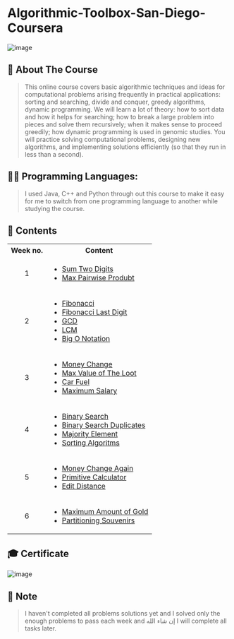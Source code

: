 # Algorithmic-Toolbox-San-Diego-Coursera
![image](https://github.com/AhmedBakrXI/Algorithmic-Toolbox-San-Diego-Coursera/assets/114930002/985ba9b1-d7e2-4d70-a543-11c4f2e0dfa7)

## 🌟 About The Course

> This online course covers basic algorithmic techniques and ideas for computational problems arising frequently in practical applications: sorting and searching, divide and conquer, greedy algorithms, dynamic programming. We will learn a lot of theory: how to sort data and how it helps for searching; how to break a large problem into pieces and solve them recursively; when it makes sense to proceed greedily; how dynamic programming is used in genomic studies. You will practice solving computational problems, designing new algorithms, and implementing solutions efficiently (so that they run in less than a second).

## 👨‍💻 Programming Languages:

> I used Java, C++ and Python through out this course to make it easy for me to switch from one programming language to another while studying the course.

## 📝 Contents
<table>
  <tbody>
    <tr>
      <th> Week no. </th>
      <th> Content </th>
    </tr>
    <tr>
      <td  align = "center" > 1 </td>
      <td>
        <ul>
          <li> 
            <a href = "https://github.com/AhmedBakrXI/Algorithmic-Toolbox-San-Diego-Coursera/tree/main/Week%201/Sum%20Two%20Digits"> Sum Two Digits </a>
          </li>
          <li> 
            <a href = "https://github.com/AhmedBakrXI/Algorithmic-Toolbox-San-Diego-Coursera/tree/main/Week%201/Max%20Pairwise%20Product"> Max Pairwise Produbt </a>
          </li>
        </ul>
      </td>
    </tr>
    <tr>
      <td  align = "center" > 2 </td>
      <td>
        <ul>
            <li> 
              <a href = "https://github.com/AhmedBakrXI/Algorithmic-Toolbox-San-Diego-Coursera/tree/main/Week%202/1.%20fibonacci"> Fibonacci </a>
            </li>
            <li> 
              <a href = "https://github.com/AhmedBakrXI/Algorithmic-Toolbox-San-Diego-Coursera/tree/main/Week%202/2.%20fibonacci%20last%20digit"> Fibonacci Last Digit </a>
            </li>
            <li> 
              <a href = "https://github.com/AhmedBakrXI/Algorithmic-Toolbox-San-Diego-Coursera/tree/main/Week%202/3.%20GCD"> GCD </a>
            </li>
            <li> 
              <a href = "https://github.com/AhmedBakrXI/Algorithmic-Toolbox-San-Diego-Coursera/tree/main/Week%202/4.%20LCM"> LCM </a>
            </li>
            <li> 
              <a href = "https://github.com/AhmedBakrXI/Algorithmic-Toolbox-San-Diego-Coursera/tree/main/Week%202/Big%20O%20Notation"> Big O Notation </a>
            </li>
        </ul>
      </td>
    </tr>
    <tr>
      <td align = "center" > 3 </td>
      <td>
        <ul>
          <li>
            <a href = "https://github.com/AhmedBakrXI/Algorithmic-Toolbox-San-Diego-Coursera/tree/main/Week%203/1.%20Money%20Change"> Money Change </a>
          </li>
          <li>
            <a href = "https://github.com/AhmedBakrXI/Algorithmic-Toolbox-San-Diego-Coursera/tree/main/Week%203/2.%20Max%20value%20of%20the%20loot"> Max Value of The Loot </a>
          </li>
          <li>
            <a href = "https://github.com/AhmedBakrXI/Algorithmic-Toolbox-San-Diego-Coursera/tree/main/Week%203/3.%20Car%20Fuel"> Car Fuel </a>
          </li>
          <li>
            <a href = "https://github.com/AhmedBakrXI/Algorithmic-Toolbox-San-Diego-Coursera/tree/main/Week%203/7.%20Maximum%20Salary"> Maximum Salary </a>
          </li>
        </ul>
      </td>
    </tr>
    <tr>
      <td align = "center" > 4 </td>
      <td>
        <ul>
          <li>
            <a href = "https://github.com/AhmedBakrXI/Algorithmic-Toolbox-San-Diego-Coursera/tree/main/Week%204/1.%20Binary%20Search"> Binary Search </a>
          </li>
          <li>
            <a href = "https://github.com/AhmedBakrXI/Algorithmic-Toolbox-San-Diego-Coursera/tree/main/Week%204/2.%20Binary%20Search%20Duplicates"> Binary Search Duplicates </a>
          </li>
          <li>
            <a href = "https://github.com/AhmedBakrXI/Algorithmic-Toolbox-San-Diego-Coursera/tree/main/Week%204/3.%20Majority%20Element"> Majority Element </a>
          </li>
          <li>
            <a href = "https://github.com/AhmedBakrXI/Algorithmic-Toolbox-San-Diego-Coursera/tree/main/Week%204/Sorting%20Algorithms"> Sorting Algoritms </a>
          </li>
        </ul>
      </td>
    </tr>
    <tr>
      <td align = "center" > 5 </td>
      <td>
        <ul>
          <li>
            <a href = "https://github.com/AhmedBakrXI/Algorithmic-Toolbox-San-Diego-Coursera/tree/main/Week%205/1.%20Money%20Change%20Again" > Money Change Again </a>
          </li>
          <li>
            <a href = "https://github.com/AhmedBakrXI/Algorithmic-Toolbox-San-Diego-Coursera/tree/main/Week%205/2.%20Primitive%20Calculator" > Primitive Calculator </a>
          </li>
          <li>
            <a href = "https://github.com/AhmedBakrXI/Algorithmic-Toolbox-San-Diego-Coursera/tree/main/Week%205/3.%20Edit%20Distance" > Edit Distance </a>
          </li>
        </ul>
      </td>
    </tr>
    <tr>
      <td align = "center" > 6 </td>
      <td>
        <ul>
          <li>
            <a href = "https://github.com/AhmedBakrXI/Algorithmic-Toolbox-San-Diego-Coursera/tree/main/Week%206/1.%20Maximum%20Amount%20of%20Gold"> Maximum Amount of Gold </a>
          </li>
          <li>
            <a href = "https://github.com/AhmedBakrXI/Algorithmic-Toolbox-San-Diego-Coursera/tree/main/Week%206/2.%20Partitioning%20Souvenirs"> Partitioning Souvenirs </a>
          </li>
        </ul>
      </td>
    </tr>
  </tbody>
</table>

## 🎓 Certificate
![image](https://github.com/AhmedBakrXI/Algorithmic-Toolbox-San-Diego-Coursera/assets/114930002/6d0494c8-872d-44f6-87e9-ef3429ed66b4)

## 💫 Note
> I haven't completed all problems solutions yet and I solved only the enough problems to pass each week and إن شاء الله I will complete all tasks later.
